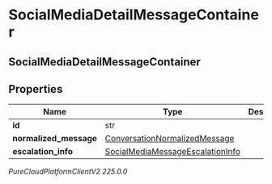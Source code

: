 # SocialMediaDetailMessageContainer

## SocialMediaDetailMessageContainer

## Properties

|Name | Type | Description | Notes|
|------------ | ------------- | ------------- | -------------|
| **id** | str |  | [optional] |
| **normalized_message** | [ConversationNormalizedMessage](ConversationNormalizedMessage) |  | [optional] |
| **escalation_info** | [SocialMediaMessageEscalationInfo](SocialMediaMessageEscalationInfo) |  | [optional] |



_PureCloudPlatformClientV2 225.0.0_

